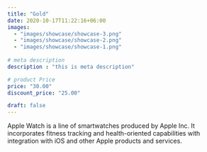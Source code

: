 ```yaml
---
title: "Gold"
date: 2020-10-17T11:22:16+06:00
images: 
  - "images/showcase/showcase-3.png"
  - "images/showcase/showcase-2.png"
  - "images/showcase/showcase-1.png"
 
# meta description
description : "this is meta description"

# product Price
price: "30.00"
discount_price: "25.00"

draft: false
---
```


Apple Watch is a line of smartwatches produced by Apple Inc. It incorporates fitness tracking and health-oriented capabilities with integration with iOS and other Apple products and services.
